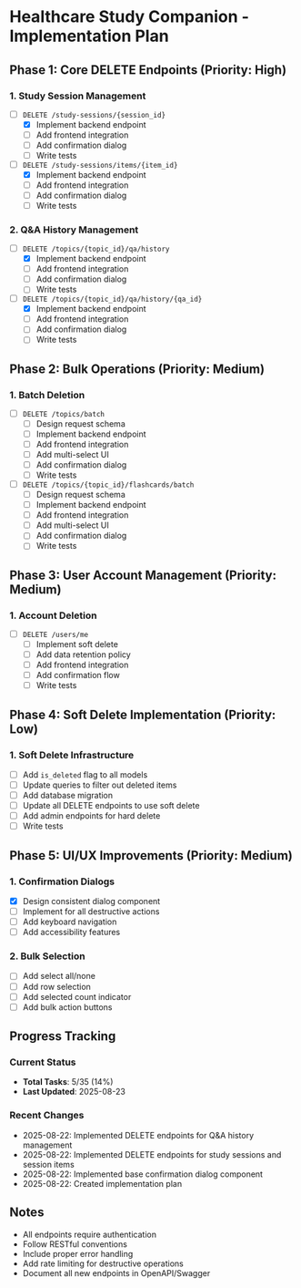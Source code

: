 # Healthcare Study Companion - Implementation Plan

## Phase 1: Core DELETE Endpoints (Priority: High)

### 1. Study Session Management
- [ ] `DELETE /study-sessions/{session_id}`
  - [x] Implement backend endpoint
  - [ ] Add frontend integration
  - [ ] Add confirmation dialog
  - [ ] Write tests

- [ ] `DELETE /study-sessions/items/{item_id}`
  - [x] Implement backend endpoint
  - [ ] Add frontend integration
  - [ ] Add confirmation dialog
  - [ ] Write tests

### 2. Q&A History Management
- [ ] `DELETE /topics/{topic_id}/qa/history`
  - [x] Implement backend endpoint
  - [ ] Add frontend integration
  - [ ] Add confirmation dialog
  - [ ] Write tests

- [ ] `DELETE /topics/{topic_id}/qa/history/{qa_id}`
  - [x] Implement backend endpoint
  - [ ] Add frontend integration
  - [ ] Add confirmation dialog
  - [ ] Write tests

## Phase 2: Bulk Operations (Priority: Medium)

### 1. Batch Deletion
- [ ] `DELETE /topics/batch`
  - [ ] Design request schema
  - [ ] Implement backend endpoint
  - [ ] Add frontend integration
  - [ ] Add multi-select UI
  - [ ] Add confirmation dialog
  - [ ] Write tests

- [ ] `DELETE /topics/{topic_id}/flashcards/batch`
  - [ ] Design request schema
  - [ ] Implement backend endpoint
  - [ ] Add frontend integration
  - [ ] Add multi-select UI
  - [ ] Add confirmation dialog
  - [ ] Write tests

## Phase 3: User Account Management (Priority: Medium)

### 1. Account Deletion
- [ ] `DELETE /users/me`
  - [ ] Implement soft delete
  - [ ] Add data retention policy
  - [ ] Add frontend integration
  - [ ] Add confirmation flow
  - [ ] Write tests

## Phase 4: Soft Delete Implementation (Priority: Low)

### 1. Soft Delete Infrastructure
- [ ] Add `is_deleted` flag to all models
- [ ] Update queries to filter out deleted items
- [ ] Add database migration
- [ ] Update all DELETE endpoints to use soft delete
- [ ] Add admin endpoints for hard delete
- [ ] Write tests

## Phase 5: UI/UX Improvements (Priority: Medium)

### 1. Confirmation Dialogs
- [x] Design consistent dialog component
- [ ] Implement for all destructive actions
- [ ] Add keyboard navigation
- [ ] Add accessibility features

### 2. Bulk Selection
- [ ] Add select all/none
- [ ] Add row selection
- [ ] Add selected count indicator
- [ ] Add bulk action buttons

## Progress Tracking

### Current Status
- **Total Tasks**: 5/35 (14%)
- **Last Updated**: 2025-08-23

### Recent Changes
- 2025-08-22: Implemented DELETE endpoints for Q&A history management
- 2025-08-22: Implemented DELETE endpoints for study sessions and session items
- 2025-08-22: Implemented base confirmation dialog component
- 2025-08-22: Created implementation plan

## Notes
- All endpoints require authentication
- Follow RESTful conventions
- Include proper error handling
- Add rate limiting for destructive operations
- Document all new endpoints in OpenAPI/Swagger
